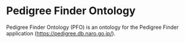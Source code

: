 # Pedigree Finder Ontology
Pedigree Finder Ontology (PFO) is an ontology for the Pedigree Finder application (https://pedigree.db.naro.go.jp/).